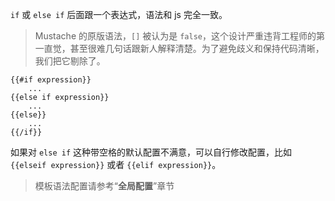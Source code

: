 `if` 或 `else if` 后面跟一个表达式，语法和 js 完全一致。

> Mustache 的原版语法，`[]` 被认为是 `false`，这个设计严重违背工程师的第一直觉，甚至很难几句话跟新人解释清楚。为了避免歧义和保持代码清晰，我们把它剔除了。

```
{{#if expression}}
    ...
{{else if expression}}
    ...
{{else}}
    ...
{{/if}}
```

如果对 `else if` 这种带空格的默认配置不满意，可以自行修改配置，比如 `{{elseif expression}}` 或者 `{{elif expression}}`。

> 模板语法配置请参考“**全局配置**”章节
